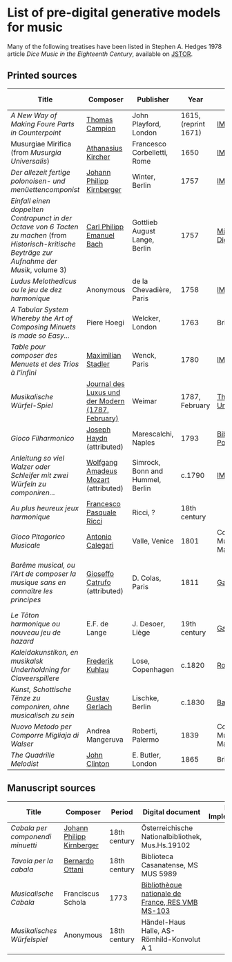 # List of pre-digital generative models for music

Many of the following treatises have been listed in Stephen A. Hedges 1978 article *Dice Music in the Eighteenth Century*, available on [JSTOR](https://www.jstor.org/stable/734136).

## Printed sources

| Title                                                                                                                                              | Composer                                                                                      | Publisher                        | Year                 | Digital document                                                                                                       | Digital Implementation                                                                                      |
| -------------------------------------------------------------------------------------------------------------------------------------------------- | --------------------------------------------------------------------------------------------- | -------------------------------- | -------------------- | ---------------------------------------------------------------------------------------------------------------------- | ----------------------------------------------------------------------------------------------------------- |
| *A New Way of Making Foure Parts in Counterpoint*                                                                                                  | [Thomas Campion](https://en.wikipedia.org/wiki/Thomas_Campion)                                | John Playford, London            | 1615, (reprint 1671) | [IMSLP](https://imslp.org/wiki/A_New_Way_of_Making_Fowre_Parts_in_Counterpoint_(Campion%2C_Thomas))                    | Nicholas Cornia                                                                                             |
| Musurgiae Mirifica (from *Musurgia Universalis*)                                                                                                   | [Athanasius Kircher](https://en.wikipedia.org/wiki/Athanasius_Kircher)                        | Francesco Corbelletti, Rome      | 1650                 | [IMSLP](https://imslp.org/wiki/Musurgia_Universalis_(Kircher,_Athanasius))                                             | [Andrew A. Cashner](https://github.com/andrewacashner/kircher)                                              |
| *Der allezeit fertige polonoisen- und menüettencomponist*                                                                                          | [Johann Philipp Kirnberger](https://en.wikipedia.org/wiki/Johann_Kirnberger)                  | Winter, Berlin                   | 1757                 | [IMSLP](https://imslp.org/wiki/Der_allezeit_fertige_Polonoisen-_und_Menuettencomponist_(Kirnberger%2C_Johann_Philipp)) | Nicholas Cornia                                                                                             |
| *Einfall einen doppelten Contrapunct in der Octave von 6 Tacten zu machen* (from *Historisch-kritische Beyträge zur Aufnahme der Musik*, volume 3) | [Carl Philipp Emanuel Bach](https://en.wikipedia.org/wiki/Carl_Philipp_Emanuel_Bach)          | Gottlieb August Lange, Berlin    | 1757                 | [Münchener DigitalisierungsZentrum](https://www.digitale-sammlungen.de/de/view/bsb11044341?page=173)                   | Nicholas Cornia                                                                                             |
| *Ludus Melothedicus ou le jeu de dez harmonique*                                                                                                   | Anonymous                                                                                     | de la Chevadière, Paris          | 1758                 | [IMSLP](https://imslp.org/wiki/Ludus_Melothedicus_(Anonymous))                                                         | Nicholas Cornia                                                                                             |
| *A Tabular System Whereby the Art of Composing Minuets Is made so Easy...*                                                                         | Piere Hoegi                                                                                   | Welcker, London                  | 1763                 | British Library                                                                                                        |                                                                                                             |
| *Table pour composer des Menuets et des Trios à l'infini*                                                                                          | [Maximilian Stadler](https://en.wikipedia.org/wiki/Maximilian_Stadler)                        | Wenck, Paris                     | 1780                 | [IMSLP](https://imslp.org/wiki/Table_pour_composer_des_Minuets_et_des_Trios_%C3%A0_la_infinie_(Stadler%2C_Maximilian)) | [Denis Lorrain](https://hal.science/hal-02994173/document)
| *Musikalische Würfel-Spiel* | [Journal des Luxus und der Modern (1787, February)](https://zs.thulb.uni-jena.de/receive/jportal_jparticle_00086030?XSL.q=musikalisches%20w%C3%BCrfelspiel)                                                  | Weimar | 1787, February | [Thuringian State and University Library Jena](https://www.thulb.uni-jena.de/home) | |
| *Gioco Filharmonico*                                                                                                                               | [Joseph Haydn ](https://en.wikipedia.org/wiki/Joseph_Haydn)(attributed)                       | Marescalchi, Naples              | 1793                 | [Biblioteca Nacional Portugal](https://bndigital.bnportugal.gov.pt/idurl/1/87778)                                      | Nicholas Cornia                                                                                                          |
| *Anleitung so viel Walzer oder Schleifer mit zwei Würfeln zu componiren...*                                                                        | [Wolfgang Amadeus Mozart ](https://en.wikipedia.org/wiki/Wolfgang_Amadeus_Mozart)(attributed) | Simrock, Bonn and Hummel, Berlin | c.1790               | [IMSLP](https://imslp.org/wiki/Musikalische_W%C3%BCrfelspiele%2C_K.Anh.C.30.01_(Mozart%2C_Wolfgang_Amadeus))           | Nicholas Cornia (country dances), [Abjad](https://abjad.github.io/examples/corpus-selection.html) (waltzes) |
| *Au plus heureux jeux harmonique*                                                                                                                  | [Francesco Pasquale Ricci](https://en.wikipedia.org/wiki/Francesco_Pasquale_Ricci)            | Ricci, ?                         | 18th century         |                                                                                                                        |                                                                                                             |
| *Gioco Pitagorico Musicale*                                                                                                                        | [Antonio Calegari](https://en.wikipedia.org/wiki/Antonio_Calegari)                            | Valle, Venice                    | 1801                 | Conservatorio di Musica Benedetto Marcello                                                                             | Nicholas Cornia                                                                                             |
| *Barême musical, ou l'Art de composer la musique sans en connaître les principes*                                                                  | [Gioseffo Catrufo](https://www.wikidata.org/wiki/Q16007494) (attributed)                      | D. Colas, Paris                  | 1811                 | [Gallica](https://gallica.bnf.fr/view3if/ga/ark:/12148/btv1b10075000j)                                                 | Nicholas Cornia, see implementation of Andrea Mangeruva's *Nuovo metodo*                                    |
| *Le Tôton harmonique ou nouveau jeu de hazard*                                                                                                     | E.F. de Lange                                                                                 | J. Desoer, Liège                 | 19th century         | [Gallica](https://gallica.bnf.fr/ark:/12148/bpt6k1175606f?rk=21459;2)                                                  |                                                                                                             |
| *Kaleidakunstikon, en musikalsk Underholdning for Claveerspillere*                                                                                 | [Frederik Kuhlau](https://www.wikidata.org/wiki/Q157865)                                      | Lose, Copenhagen                 | c.1820               | [Royal Danish Library](https://soeg.kb.dk/permalink/45KBDK_KGL/1pioq0f/alma99122148986205763)                          | Nicholas Cornia                                                                                             |
| *Kunst, Schottische Tënze zu componiren, ohne musicalisch zu sein*                                                                                 | [Gustav Gerlach](https://www.wikidata.org/wiki/Q131460817)                                                                                | Lischke, Berlin                  | c.1830               | [Bavarian State Library](https://mdz-nbn-resolving.de/details:bsb00064385)                                                                                                                       |                                                                                                             |
| *Nuovo Metodo per Comporre Migliaja di Walser*                                                                                                     | Andrea Mangeruva                                                                              | Roberti, Palermo                 | 1839                 | Conservatorio di Musica Benedetto Marcello                                                                             | Nicholas Cornia                                                                                             |
| *The Quadrille Melodist*                                                                                                                           | [John Clinton](https://imslp.org/wiki/Category:Clinton,_John)                                 | E. Butler, London                | 1865                 | British Library                                                                                                        |                                                                                                             |
## Manuscript sources

| Title                            | Composer                                                                     | Period       | Digital document                                 | Digital Implementation |
| -------------------------------- | ---------------------------------------------------------------------------- | ------------ | ------------------------------------------------ | ---------------------- |
| *Cabala per componendi minuetti* | [Johann Philipp Kirnberger](https://en.wikipedia.org/wiki/Johann_Kirnberger) | 18th century | Österreichische Nationalbibliothek, Mus.Hs.19102 |                        |
| *Tavola per la cabala*           | [Bernardo Ottani](https://it.wikipedia.org/wiki/Bernardo_Ottani)             | 18th century | Biblioteca Casanatense, MS MUS 5989              |                        |
| *Musicalische Cabala*            | Franciscus Schola                                                            | 1773         | [Bibliothèque nationale de France, RES VMB MS-103](https://catalogue.bnf.fr/ark:/12148/cb43516758n) |                        |
| *Musikalisches Würfelspiel*      | Anonymous                                                                    | 18th century | Händel-Haus Halle, AS-Römhild-Konvolut A 1       |                        |

